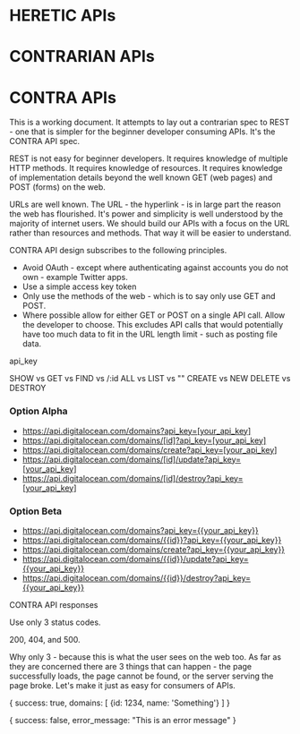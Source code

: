 
# HERETIC APIs

# CONTRARIAN APIs

# CONTRA APIs

This is a working document. It attempts to lay out a contrarian spec to REST - one that is simpler for the beginner developer consuming APIs. It's the CONTRA API spec.

REST is not easy for beginner developers. It requires knowledge of multiple HTTP methods. It requires knowledge of resources. It requires knowledge of implementation details beyond the well known GET (web pages) and POST (forms) on the web. 

URLs are well known. The URL - the hyperlink - is in large part the reason the web has flourished. It's power and simplicity is well understood by the majority of internet users. We should build our APIs with a focus on the URL rather than resources and methods. That way it will be easier to understand. 

CONTRA API design subscribes to the following principles. 

* Avoid OAuth - except where authenticating against accounts you do not own - example Twitter apps. 
* Use a simple access key token
* Only use the methods of the web - which is to say only use GET and POST. 
* Where possible allow for either GET or POST on a single API call. Allow the developer to choose. This excludes API calls that would potentially have too much data to fit in the URL length limit - such as posting file data.


api_key

SHOW vs GET vs FIND vs /:id
ALL vs LIST vs ""
CREATE vs NEW
DELETE vs DESTROY


### Option Alpha

* https://api.digitalocean.com/domains?api_key=[your_api_key]
* https://api.digitalocean.com/domains/[id]?api_key=[your_api_key]
* https://api.digitalocean.com/domains/create?api_key=[your_api_key]
* https://api.digitalocean.com/domains/[id]/update?api_key=[your_api_key]
* https://api.digitalocean.com/domains/[id]/destroy?api_key=[your_api_key]

### Option Beta

* https://api.digitalocean.com/domains?api_key={{your_api_key}}
* https://api.digitalocean.com/domains/{{id}}?api_key={{your_api_key}}
* https://api.digitalocean.com/domains/create?api_key={{your_api_key}}
* https://api.digitalocean.com/domains/{{id}}/update?api_key={{your_api_key}}
* https://api.digitalocean.com/domains/{{id}}/destroy?api_key={{your_api_key}}

CONTRA API responses

Use only 3 status codes. 

200, 404, and 500.

Why only 3 - because this is what the user sees on the web too. As far as they are concerned there are 3 things that can happen - the page successfully loads, the page cannot be found, or the server serving the page broke. Let's make it just as easy for consumers of APIs.

{
  success: true,
  domains: [
    {id: 1234, name: 'Something'}
  ] 
}

{
  success: false,
  error_message: "This is an error message"
}

 






